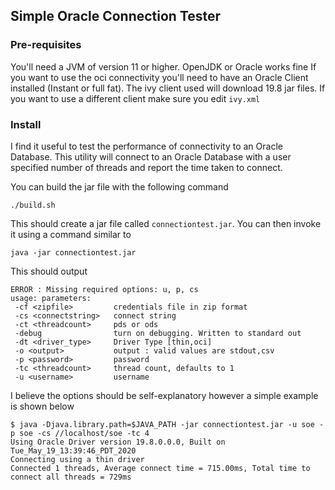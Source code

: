 ## Simple Oracle Connection Tester

### Pre-requisites
You'll need a JVM of version 11 or higher. OpenJDK or Oracle works fine
If you want to use the oci connectivity you'll need to have an Oracle Client installed (Instant or full fat). The ivy client used will download 19.8 jar files. If you want to use a different client make sure you edit ```ivy.xml```  

### Install

I find it useful to test the performance of connectivity to an Oracle Database. This utility will connect to an Oracle Database with a user specified number of threads and report the time taken to connect. 

You can build the jar file with the following command
```shell
./build.sh
```
This should create a jar file called ```connectiontest.jar```. You can then invoke it using a command similar to 
```shell
java -jar connectiontest.jar
```
This should output
```shell
ERROR : Missing required options: u, p, cs
usage: parameters:
 -cf <zipfile>         credentials file in zip format
 -cs <connectstring>   connect string
 -ct <threadcount>     pds or ods
 -debug                turn on debugging. Written to standard out
 -dt <driver_type>     Driver Type [thin,oci]
 -o <output>           output : valid values are stdout,csv
 -p <password>         password
 -tc <threadcount>     thread count, defaults to 1
 -u <username>         username
```
I believe the options should be self-explanatory however a simple example is shown below
```shell
$ java -Djava.library.path=$JAVA_PATH -jar connectiontest.jar -u soe -p soe -cs //localhost/soe -tc 4
Using Oracle Driver version 19.8.0.0.0, Built on Tue_May_19_13:39:46_PDT_2020
Connecting using a thin driver
Connected 1 threads, Average connect time = 715.00ms, Total time to connect all threads = 729ms
```
